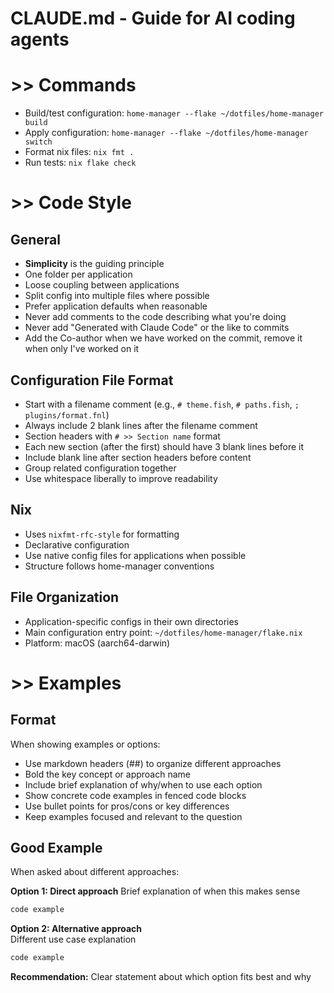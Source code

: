 # CLAUDE.md - Guide for AI coding agents


# >> Commands

- Build/test configuration: `home-manager --flake ~/dotfiles/home-manager build`
- Apply configuration: `home-manager --flake ~/dotfiles/home-manager switch`
- Format nix files: `nix fmt .`
- Run tests: `nix flake check`


# >> Code Style

## General
- **Simplicity** is the guiding principle
- One folder per application
- Loose coupling between applications
- Split config into multiple files where possible
- Prefer application defaults when reasonable
- Never add comments to the code describing what you're doing
- Never add "Generated with Claude Code" or the like to commits
- Add the Co-author when we have worked on the commit, remove it when only I've worked on it


## Configuration File Format
- Start with a filename comment (e.g., `# theme.fish`, `# paths.fish`, `; plugins/format.fnl`)
- Always include 2 blank lines after the filename comment
- Section headers with `# >> Section name` format
- Each new section (after the first) should have 3 blank lines before it
- Include blank line after section headers before content
- Group related configuration together
- Use whitespace liberally to improve readability


## Nix
- Uses `nixfmt-rfc-style` for formatting
- Declarative configuration
- Use native config files for applications when possible
- Structure follows home-manager conventions


## File Organization
- Application-specific configs in their own directories
- Main configuration entry point: `~/dotfiles/home-manager/flake.nix`
- Platform: macOS (aarch64-darwin)


# >> Examples

## Format
When showing examples or options:
- Use markdown headers (##) to organize different approaches
- Bold the key concept or approach name
- Include brief explanation of why/when to use each option
- Show concrete code examples in fenced code blocks
- Use bullet points for pros/cons or key differences
- Keep examples focused and relevant to the question

## Good Example
When asked about different approaches:

**Option 1: Direct approach**
Brief explanation of when this makes sense
```nix
code example
```

**Option 2: Alternative approach**  
Different use case explanation
```nix
code example
```

**Recommendation:** Clear statement about which option fits best and why
